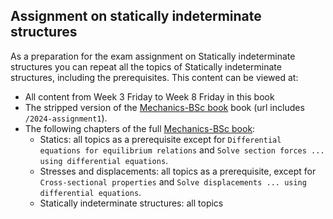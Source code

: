 ## Assignment on statically indeterminate structures
As a preparation for the exam assignment on Statically indeterminate structures you can repeat all the topics of Statically indeterminate structures, including the prerequisites. This content can be viewed at:
- All content from Week 3 Friday to Week 8 Friday in this book
- The stripped version of the [Mechanics-BSc book](https://teachbooks.github.io/mechanics-BSc/2024-assignment1) book (url includes `/2024-assignment1`).
- The following chapters of the full [Mechanics-BSc book](https://teachbooks.github.io/mechanics-BSc):
    - Statics: all topics as a prerequisite except for `Differential equations for equilibrium relations` and `Solve section forces ... using differential equations`.
    - Stresses and displacements: all topics as a prerequisite, except for `Cross-sectional properties` and `Solve displacements ... using differential equations`.
    - Statically indeterminate structures: all topics
